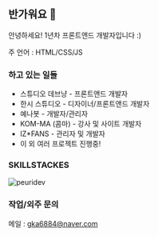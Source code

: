 ## 반가워요 👋
안녕하세요! 1년차 프론트앤드 개발자입니다 :)

주 언어 : HTML/CSS/JS

### 하고 있는 일들
- 스튜디오 데브냥 - 프론트앤드 개발자
- 한시 스튜디오 - 디자이너/프론트앤드 개발자
- 예나봇 - 개발자/관리자
- KOM-MA (콤마) - 강사 및 사이트 개발자
- IZ*FANS - 관리자 및 개발자
- 이 외 여러 프로젝트 진행중!

### SKILLSTACKES
<p><img align="center" src="https://github-readme-stats.vercel.app/api/top-langs?username=peuridev&show_icons=true&locale=en&layout=compact" alt="peuridev" /></p>

### 작업/외주 문의
메일 : gka6884@naver.com
